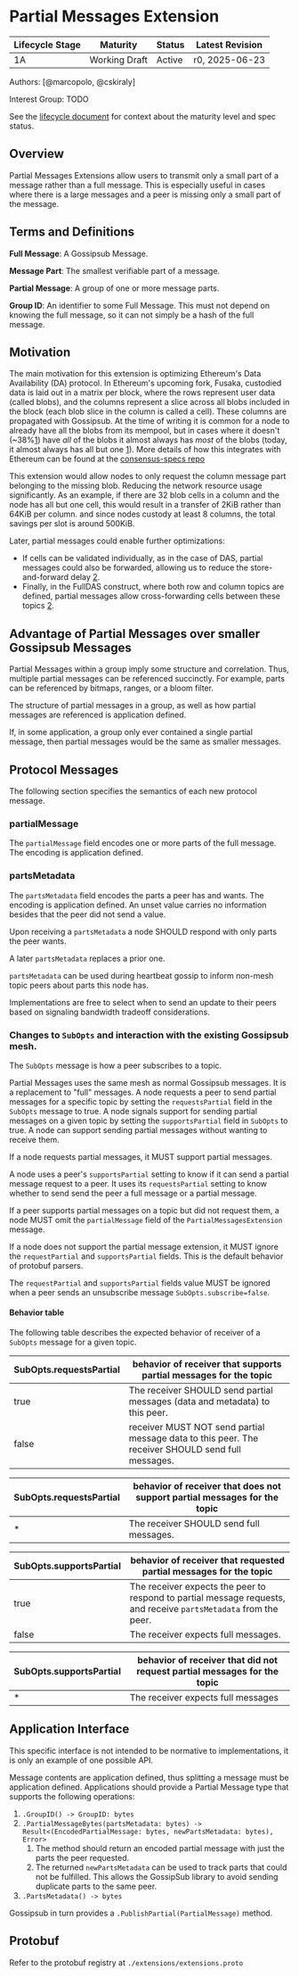 # Partial Messages Extension

| Lifecycle Stage | Maturity      | Status | Latest Revision |
| --------------- | ------------- | ------ | --------------- |
| 1A              | Working Draft | Active | r0, 2025-06-23  |

Authors: [@marcopolo, @cskiraly]

Interest Group: TODO

[@marcopolo]: https://github.com/marcopolo
[@cskiraly]: https://github.com/cskiraly

See the [lifecycle document][lifecycle-spec] for context about the maturity level
and spec status.

[lifecycle-spec]: https://github.com/libp2p/specs/blob/master/00-framework-01-spec-lifecycle.md

## Overview

Partial Messages Extensions allow users to transmit only a small part of a
message rather than a full message. This is especially useful in cases where
there is a large messages and a peer is missing only a small part of the
message.

## Terms and Definitions

**Full Message**: A Gossipsub Message.

**Message Part**: The smallest verifiable part of a message.

**Partial Message**: A group of one or more message parts.

**Group ID**: An identifier to some Full Message. This must not depend on
knowing the full message, so it can not simply be a hash of the full message.

## Motivation

The main motivation for this extension is optimizing Ethereum's Data
Availability (DA) protocol. In Ethereum's upcoming fork, Fusaka, custodied data
is laid out in a matrix per block, where the rows represent user data (called
blobs), and the columns represent a slice across all blobs included in the block
(each blob slice in the column is called a cell). These columns are propagated
with Gossipsub. At the time of writing it is common for a node to already have
all the blobs from its mempool, but in cases where it doesn't (~38%[1]) have
_all_ of the blobs it almost always has _most_ of the blobs (today, it almost
always has all but one [1]). More details of how this integrates with Ethereum
can be found at the [consensus-specs
repo](https://github.com/ethereum/consensus-specs/pull/4558)

This extension would allow nodes to only request the column message part
belonging to the missing blob. Reducing the network resource usage
significantly. As an example, if there are 32 blob cells in a column and the
node has all but one cell, this would result in a transfer of 2KiB rather than
64KiB per column. and since nodes custody at least 8 columns, the total savings
per slot is around 500KiB.

Later, partial messages could enable further optimizations:

- If cells can be validated individually, as in the case of DAS, partial
  messages could also be forwarded, allowing us to reduce the store-and-forward
  delay [2].
- Finally, in the FullDAS construct, where both row and column topics are
  defined, partial messages allow cross-forwarding cells between these topics
  [2].

## Advantage of Partial Messages over smaller Gossipsub Messages

Partial Messages within a group imply some structure and correlation. Thus,
multiple partial messages can be referenced succinctly. For example, parts can
be referenced by bitmaps, ranges, or a bloom filter.

The structure of partial messages in a group, as well as how partial messages
are referenced is application defined.

If, in some application, a group only ever contained a single partial message,
then partial messages would be the same as smaller messages.

## Protocol Messages

The following section specifies the semantics of each new protocol message.

### partialMessage

The `partialMessage` field encodes one or more parts of the full message. The
encoding is application defined.

### partsMetadata

The `partsMetadata` field encodes the parts a peer has and wants. The encoding
is application defined. An unset value carries no information besides that the
peer did not send a value.

Upon receiving a `partsMetadata` a node SHOULD respond with only parts the peer
wants.

A later `partsMetadata` replaces a prior one.

`partsMetadata` can be used during heartbeat gossip to inform non-mesh topic
peers about parts this node has.

Implementations are free to select when to send an update to their peers based
on signaling bandwidth tradeoff considerations.

### Changes to `SubOpts` and interaction with the existing Gossipsub mesh.

The `SubOpts` message is how a peer subscribes to a topic.

Partial Messages uses the same mesh as normal Gossipsub messages. It is a
replacement to "full" messages. A node requests a peer to send partial messages
for a specific topic by setting the `requestsPartial` field in the `SubOpts`
message to true. A node signals support for sending partial messages on a given
topic by setting the `supportsPartial` field in `SubOpts` to true. A node can
support sending partial messages without wanting to receive them.

If a node requests partial messages, it MUST support partial messages.

A node uses a peer's `supportsPartial` setting to know if it can send a partial
message request to a peer. It uses its `requestsPartial` setting to know whether
to send send the peer a full message or a partial message.

If a peer supports partial messages on a topic but did not request them, a node
MUST omit the `partialMessage` field of the `PartialMessagesExtension` message.

If a node does not support the partial message extension, it MUST ignore the
`requestPartial` and `supportsPartial` fields. This is the default behavior of
protobuf parsers.

The `requestPartial` and `supportsPartial` fields value MUST be ignored when a
peer sends an unsubscribe message `SubOpts.subscribe=false`.

#### Behavior table

The following table describes the expected behavior of receiver of a `SubOpts`
message for a given topic.

| SubOpts.requestsPartial | behavior of receiver that supports partial messages for the topic                                 |
| ------------------------ | ------------------------------------------------------------------------------------------------- |
| true                     | The receiver SHOULD send partial messages (data and metadata) to this peer.                       |
| false                    | receiver MUST NOT send partial message data to this peer. The receiver SHOULD send full messages. |

| SubOpts.requestsPartial | behavior of receiver that does not support partial messages for the topic |
| ------------------------ | ------------------------------------------------------------------------- |
| \*                       | The receiver SHOULD send full messages.                                   |

| SubOpts.supportsPartial | behavior of receiver that requested partial messages for the topic                                               |
| ------------------------ | ---------------------------------------------------------------------------------------------------------------- |
| true                     | The receiver expects the peer to respond to partial message requests, and receive `partsMetadata` from the peer. |
| false                    | The receiver expects full messages.                                                                              |

| SubOpts.supportsPartial | behavior of receiver that did not request partial messages for the topic |
| ------------------------ | ------------------------------------------------------------------------ |
| \*                       | The receiver expects full messages                                       |

## Application Interface

This specific interface is not intended to be normative to implementations, it
is only an example of one possible API.

Message contents are application defined, thus splitting a message must be
application defined. Applications should provide a Partial Message type that
supports the following operations:

1. `.GroupID() -> GroupID: bytes`
2. `.PartialMessageBytes(partsMetadata: bytes) -> Result<(EncodedPartialMessage: bytes, newPartsMetadata: bytes), Error>`
   1. The method should return an encoded partial message with just the parts the
      peer requested.
   2. The returned `newPartsMetadata` can be used to track parts that could not
      be fulfilled. This allows the GossipSub library to avoid sending duplicate
      parts to the same peer.
3. `.PartsMetadata() -> bytes`

Gossipsub in turn provides a `.PublishPartial(PartialMessage)` method.

## Protobuf

Refer to the protobuf registry at `./extensions/extensions.proto`

[1]: https://ethresear.ch/t/is-data-available-in-the-el-mempool/22329
[2]: https://ethresear.ch/t/fulldas-towards-massive-scalability-with-32mb-blocks-and-beyond/19529#possible-extensions-13
